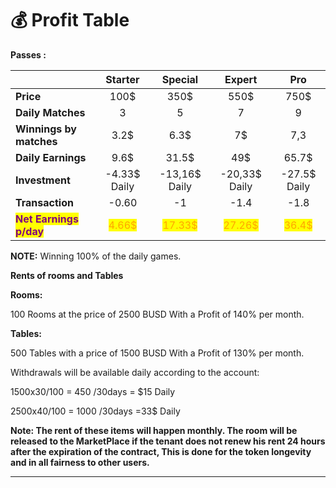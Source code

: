 # 💰 Profit Table

**Passes :**

|                                                           |                  Starter                 |                  Special                  |                   Expert                  |                    Pro                   |
| --------------------------------------------------------- | :--------------------------------------: | :---------------------------------------: | :---------------------------------------: | :--------------------------------------: |
| **Price**                                                 |                   100$                   |                    350$                   |                    550$                   |                   750$                   |
| **Daily Matches**                                         |                     3                    |                     5                     |                     7                     |                     9                    |
| **Winnings by matches**                                   |                   3.2$                   |                    6.3$                   |                     7$                    |                    7,3                   |
| **Daily Earnings**                                        |                   9.6$                   |                   31.5$                   |                    49$                    |                   65.7$                  |
| **Investment**                                            |               -4.33$ Daily               |               -13,16$ Daily               |               -20,33$ Daily               |               -27.5$ Daily               |
| **Transaction**                                           |                   -0.60                  |                     -1                    |                    -1.4                   |                   -1.8                   |
| <mark style="color:purple;">**Net Earnings p/day**</mark> | <mark style="color:orange;">4.66$</mark> | <mark style="color:orange;">17.33$</mark> | <mark style="color:orange;">27.26$</mark> | <mark style="color:orange;">36.4$</mark> |

**NOTE:** Winning 100% of the daily games.

**Rents of rooms and Tables**

**Rooms:**

100 Rooms at the price of 2500 BUSD With a Profit of 140% per month.

**Tables:**

500 Tables with a price of 1500 BUSD With a Profit of 130% per month.

Withdrawals will be available daily according to the account:

1500x30/100 = 450 /30days = $15 Daily

2500x40/100 = 1000 /30days =33$ Daily

**Note: The rent of these items will happen monthly. The room will be released to the MarketPlace if the tenant does not renew his rent 24 hours after the expiration of the contract, This is done for the token longevity and in all fairness to other users.**

***

